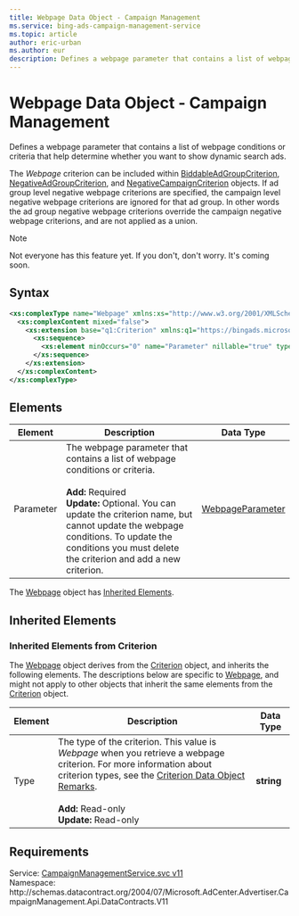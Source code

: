 ```yaml
---
title: Webpage Data Object - Campaign Management
ms.service: bing-ads-campaign-management-service
ms.topic: article
author: eric-urban
ms.author: eur
description: Defines a webpage parameter that contains a list of webpage conditions or criteria that help determine whether you want to show dynamic search ads.
---
```

# Webpage Data Object - Campaign Management
Defines a webpage parameter that contains a list of webpage conditions or criteria that help determine whether you want to show dynamic search ads.

The *Webpage* criterion can be included within [BiddableAdGroupCriterion](../campaign-management-service/biddableadgroupcriterion.md), [NegativeAdGroupCriterion](../campaign-management-service/negativeadgroupcriterion.md), and [NegativeCampaignCriterion](../campaign-management-service/negativecampaigncriterion.md) objects. If ad group level negative webpage criterions are specified, the campaign level negative webpage criterions are ignored for that ad group. In other words the ad group negative webpage criterions override the campaign negative webpage criterions, and are not applied as a union.   

> [!NOTE]
> Not everyone has this feature yet. If you don't, don't worry. It's coming soon.

## Syntax
```xml
<xs:complexType name="Webpage" xmlns:xs="http://www.w3.org/2001/XMLSchema">
  <xs:complexContent mixed="false">
    <xs:extension base="q1:Criterion" xmlns:q1="https://bingads.microsoft.com/CampaignManagement/v11">
      <xs:sequence>
        <xs:element minOccurs="0" name="Parameter" nillable="true" type="tns:WebpageParameter" />
      </xs:sequence>
    </xs:extension>
  </xs:complexContent>
</xs:complexType>
```

## <a name="elements"></a>Elements

|Element|Description|Data Type|
|-----------|---------------|-------------|
|<a name="parameter"></a>Parameter|The webpage parameter that contains a list of webpage conditions or criteria.<br/><br/>**Add:** Required<br/>**Update:** Optional. You can update the criterion name, but cannot update the webpage conditions. To update the conditions you must delete the criterion and add a new criterion.|[WebpageParameter](webpageparameter.md)|

The [Webpage](webpage.md) object has [Inherited Elements](#inheritedelements).

## <a name="inheritedelements"></a>Inherited Elements

### <a name="inheritedelementscriterion"></a>Inherited Elements from Criterion
The [Webpage](webpage.md) object derives from the [Criterion](criterion.md) object, and inherits the following elements. The descriptions below are specific to [Webpage](webpage.md), and might not apply to other objects that inherit the same elements from the [Criterion](criterion.md) object.  

|Element|Description|Data Type|
|-----------|---------------|-------------|
|<a name="type"></a>Type|The type of the criterion. This value is *Webpage* when you retrieve a webpage criterion. For more information about criterion types, see the [Criterion Data Object Remarks](../campaign-management-service/criterion.md#remarks).<br/><br/>**Add:** Read-only<br/>**Update:** Read-only|**string**|

## Requirements
Service: [CampaignManagementService.svc v11](https://campaign.api.bingads.microsoft.com/Api/Advertiser/CampaignManagement/v11/CampaignManagementService.svc)  
Namespace: http\://schemas.datacontract.org/2004/07/Microsoft.AdCenter.Advertiser.CampaignManagement.Api.DataContracts.V11  

